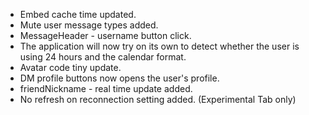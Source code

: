 - Embed cache time updated.
- Mute user message types added.
- MessageHeader - username button click.
- The application will now try on its own to detect whether the user is using 24 hours and the calendar format.
- Avatar code tiny update.
- DM profile buttons now opens the user's profile.
- friendNickname - real time update added.
- No refresh on reconnection setting added. (Experimental Tab only)
